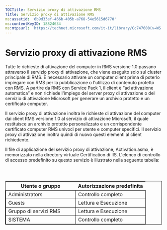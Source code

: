 ```yaml
---
TOCTitle: Servizio proxy di attivazione RMS
Title: Servizio proxy di attivazione RMS
ms:assetid: '6b9d33ef-466b-405b-a768-54e5615d6770'
ms:contentKeyID: 18824634
ms:mtpsurl: 'https://technet.microsoft.com/it-it/library/Cc747608(v=WS.10)'
---
```


Servizio proxy di attivazione RMS
=================================

Tutte le richieste di attivazione del computer in RMS versione 1.0 passano attraverso il servizio proxy di attivazione, che viene eseguito solo sul cluster principale di RMS. È necessario attivare un computer client prima di poterlo impiegare con RMS per la pubblicazione o l'utilizzo di contenuto protetto con RMS. A partire da RMS con Service Pack 1, il client è “ad attivazione automatica” e non richiede l'impiego del server proxy di attivazione o del servizio di attivazione Microsoft per generare un archivio protetto e un certificato computer.

Il servizio proxy di attivazione inoltra le richieste di attivazione del computer dai client RMS versione 1.0 al servizio di attivazione Microsoft, il quale restituisce un archivio protetto personalizzato e un corrispondente certificato computer RMS univoci per utente e computer specifici. Il servizio proxy di attivazione inoltra quindi di nuovo questi elementi al client richiedente.

Il file di applicazione del servizio proxy di attivazione, Activation.asmx, è memorizzato nella directory virtuale Certification di IIS. L'elenco di controllo di accesso predefinito su questo servizio è illustrato nella seguente tabella:

###  

 
<table style="border:1px solid black;">
<colgroup>
<col width="50%" />
<col width="50%" />
</colgroup>
<thead>
<tr class="header">
<th>Utente o gruppo</th>
<th>Autorizzazione predefinita</th>
</tr>
</thead>
<tbody>
<tr class="odd">
<td style="border:1px solid black;">Administrators</td>
<td style="border:1px solid black;">Controllo completo</td>
</tr>
<tr class="even">
<td style="border:1px solid black;">Guests</td>
<td style="border:1px solid black;">Lettura e Esecuzione</td>
</tr>
<tr class="odd">
<td style="border:1px solid black;">Gruppo di servizi RMS</td>
<td style="border:1px solid black;">Lettura e Esecuzione</td>
</tr>
<tr class="even">
<td style="border:1px solid black;">SISTEMA</td>
<td style="border:1px solid black;">Controllo completo</td>
</tr>
</tbody>
</table>
